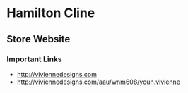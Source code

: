 # Hamilton Cline

## Store Website

### Important Links

- http://viviennedesigns.com
- http://viviennedesigns.com/aau/wnm608/youn.vivienne
